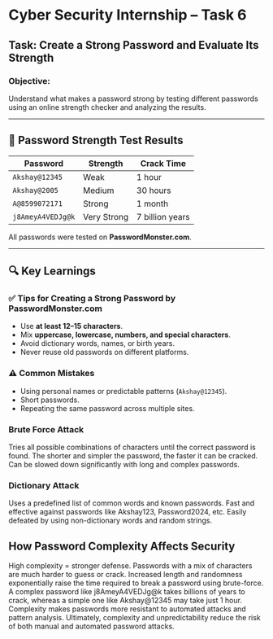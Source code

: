 # Cyber Security Internship – Task 6

## Task: Create a Strong Password and Evaluate Its Strength

### Objective:
Understand what makes a password strong by testing different passwords using an online strength checker and analyzing the results.

---

## 🧪 Password Strength Test Results

| Password               | Strength     | Crack Time         
|------------------------|--------------|-------------------
| `Akshay@12345`         | Weak         | 1 hour            
| `Akshay@2005`          | Medium       | 30 hours          
| `A@8599072171`         | Strong       | 1 month           
| `j8AmeyA4VEDJg@k`      | Very Strong  | 7 billion years   

All passwords were tested on **PasswordMonster.com**.

---

## 🔍 Key Learnings

### ✅ Tips for Creating a Strong Password by **PasswordMonster.com**
- Use **at least 12–15 characters**.
- Mix **uppercase, lowercase, numbers, and special characters**.
- Avoid dictionary words, names, or birth years.
- Never reuse old passwords on different platforms.

### ⚠️ Common Mistakes
- Using personal names or predictable patterns (`Akshay@12345`).
- Short passwords.
- Repeating the same password across multiple sites.

### Brute Force Attack
Tries all possible combinations of characters until the correct password is found.
The shorter and simpler the password, the faster it can be cracked.
Can be slowed down significantly with long and complex passwords.

### Dictionary Attack
Uses a predefined list of common words and known passwords.
Fast and effective against passwords like Akshay123, Password2024, etc.
Easily defeated by using non-dictionary words and random strings.

## How Password Complexity Affects Security
High complexity = stronger defense. Passwords with a mix of characters are much harder to guess or crack.
Increased length and randomness exponentially raise the time required to break a password using brute-force.
A complex password like j8AmeyA4VEDJg@k takes billions of years to crack, whereas a simple one like Akshay@12345 may take just 1 hour.
Complexity makes passwords more resistant to automated attacks and pattern analysis.
Ultimately, complexity and unpredictability reduce the risk of both manual and automated password attacks.
